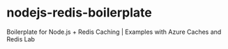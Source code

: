 # nodejs-redis-boilerplate
Boilerplate for Node.js + Redis Caching  | Examples with Azure Caches and Redis Lab
